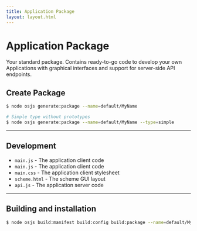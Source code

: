 ```yaml
---
title: Application Package
layout: layout.html
---
```


# Application Package

Your standard package. Contains ready-to-go code to develop your own Applications with graphical interfaces and support for server-side API endpoints.

## Create Package

```bash
$ node osjs generate:package --name=default/MyName

# Simple type without prototypes
$ node osjs generate:package --name=default/MyName --type=simple
```

---

## Development

- `main.js` - The application client code
- `main.js` - The application client code
- `main.css` - The application client stylesheet
- `scheme.html` - The scheme GUI layout
- `api.js` - The application server code

---

## Building and installation

```bash
$ node osjs build:manifest build:config build:package --name=default/MyName
```
